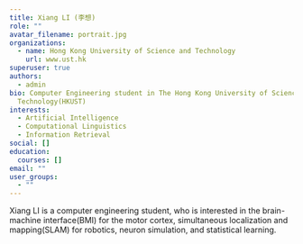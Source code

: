 ```yaml
---
title: Xiang LI (李想)
role: ""
avatar_filename: portrait.jpg
organizations:
  - name: Hong Kong University of Science and Technology
    url: www.ust.hk
superuser: true
authors:
  - admin
bio: Computer Engineering student in The Hong Kong University of Science and
  Technology(HKUST)
interests:
  - Artificial Intelligence
  - Computational Linguistics
  - Information Retrieval
social: []
education:
  courses: []
email: ""
user_groups:
  - ""
---
```

Xiang LI is a computer engineering student, who is interested in the brain-machine interface(BMI) for the motor cortex, simultaneous localization and mapping(SLAM) for robotics, neuron simulation, and statistical learning.